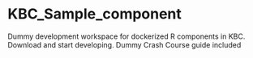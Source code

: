 # KBC_Sample_component
Dummy development workspace for dockerized R components in KBC. Download and start developing. Dummy Crash Course guide included
